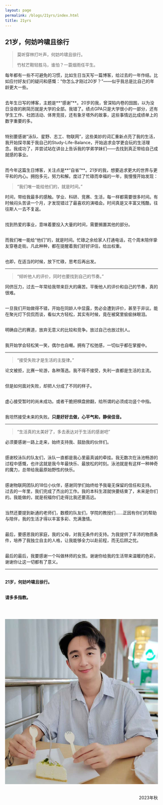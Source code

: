 ```yaml
---
layout: page
permalink: /blogs/21yrs/index.html
title: 21yrs
---
```


## 21岁，何妨吟啸且徐行

> 莫听穿林打叶声，何妨吟啸且徐行。
>
> 竹杖芒鞋轻胜马，谁怕？一蓑烟雨任平生。

每年都有一些不可避免的习惯，比如生日当天写一篇博客，给过去的一年作结。比如应付好友们的疑问和感慨：“你怎么才刚过20岁？”——似乎我总是比自己的年龄更大一些。

<br>去年生日写的博客，主题是**“感谢”**。20岁的我，曾深陷内卷的囹圄，以为没日没夜的刷简历就是大学的全部。我错了。绩点GPA只是大学很小的一部分，还有学生工作、社团活动、体育竞技，还有象牙塔外的故事，这些事情远比成绩单上的数字重要的多。

<br>特别要感谢“泳队、星野、志工、物联网”，这些美妙的词汇重新点亮了我的生活，我开始探寻属于我自己的Study-Life-Balance，开始追求会学更会玩的生活理念。我成功了，并尝试站在讲台上告诉我的学弟学妹们——去找到真正带给自己成就感的事业。

<br>而今年这篇生日博客，关注点是**“自省”**。21岁的我，想要追求更大的世界与更平和的内心。拥抱多元，努力和解。度过了忙碌而幸福的一年，我慢慢开始发现：

> “我们唯一能给他们的，就是时间。”

时间，带给我最多的感触。学业、科研、竞赛、生活，每一样都需要很多时间。有时候闷头苦读一个月，才发现错过了最喜欢的演唱会。时间真是又丰富又残酷，往往斯人一去不复返。

<br>找到热爱的事业，意味着要投入大量的时间，需要搁置其他的部分。

<br>而我们唯一能给“他们”的，就是时间。忙碌之余给家人打通电话，花个周末陪伴挚友穿巷走街。凡此种种，都在提醒着我们好好评估，给出权重。

<br>也即，在适当的时候，放下忙碌，思考后再出发。

----

> “倾听他人的评价，同时也要找到自己的节奏。”

同侪压力，过去一年常给我带来巨大的痛苦。平衡他人的评价和自己的节奏，真的很难。

<br>一旦我们开始做得不错，开始在同龄人中显露，势必会遭到评价，甚至于非议。能在聚光灯下侃侃而谈，看似大方轻松，其实有时候，竟在被窝里偷偷抹眼泪。

<br>明确自己的赛道，放弃无意义的比较和竞争。放过自己也放过别人。

<br>我开始学会轻松笑一笑，偶尔也自嘲。拥有了松弛感，一切似乎都在掌握中。

---

> “接受失败才是生活的主旋律。”

论文被拒，比赛一轮游，各种落选。我不得不接受，失利一直都是生活的主流。

<br>但是如何面对失败，却把人分成了不同的样子。

<br>虚心接受暂时的尚未成功。或者干脆把棋盘掀翻，给所谓的必须成功竖个中指。

<br>我坦然接受未来的失败。**只是好好去做，心平气和，静侯佳音。**

---

> “生活真的太美好了，多去表达对于生活的感谢吧”

必须要感谢一路上走来，始终支持我、鼓励我的伙伴们。

<br>感谢校泳队的队友们，泳队一直都是我心里最真诚的牵挂。我无数次在泳池畅游的过程中感慨，也许这就是我今年最快乐、最放松的时刻。泳池就是有这样一种神奇的魔力，总带给我最原始野性的快乐。

<br>感谢物联网团队的18位小伙伴，感谢同学们始终给予我毫无保留的信任和支持。过去的一年里，我们完成了杰出的工作。我的本科生涯就快要结束了，未来是你们的。我能做的，就是祝福你们走得比我还要高远。

<br>当然还要提到新通的老师们，数模的队友们，学院的教授们......正因有你们的帮助与陪伴，我的生活才得以丰富多彩、充满激情。

<br>最后，要感恩我的家庭，我的父母，对我无条件的支持。为我提供了丰沛的物质条件，培养了我独立自主的人格，让我能够全力以赴前程，而无后顾之忧。

<br>最后的最后，我要感谢一个叫做林师的女孩。谢谢你给我的生活带来温暖的色彩，谢谢你让这一切都有了意义。

---

<br>**21岁，何妨吟啸且徐行。**

<br>**请多多指教。**

<br><br>

<center>
<img src="/blogs/21yrs.assets/image-20231102095826787.png">
</center>

<br>

<p align="right">2023年秋</p>

